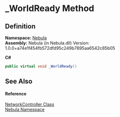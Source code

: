 # _WorldReady Method




## Definition
**Namespace:** <a href="N_Nebula">Nebula</a>  
**Assembly:** Nebula (in Nebula.dll) Version: 1.0.0+a74e1f454fb572dfd95c249b7895aa6542c85b05

**C#**
``` C#
public virtual void _WorldReady()
```



## See Also


#### Reference
<a href="T_Nebula_NetworkController">NetworkController Class</a>  
<a href="N_Nebula">Nebula Namespace</a>  
